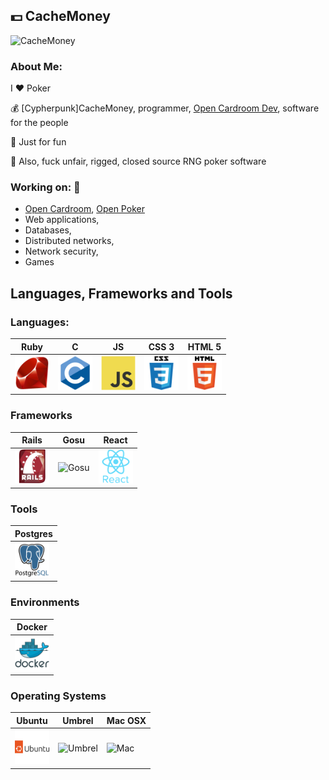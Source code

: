 ## 💵 CacheMoney
<img src="https://github.com/cachemoneycode/cachemoneycode/assets/173974217/0747d335-0d45-4027-ae61-9bbd779e2d46" title="CacheMoney"  alt="CacheMoney" width="200" height="200"/>

### About Me:    
I ♥️ Poker

💰 [Cypherpunk]CacheMoney, programmer, [Open Cardroom Dev](https://github.com/orgs/opencardroom/people), software for the people

🎉 Just for fun

🖕 Also, fuck unfair, rigged, closed source RNG poker software

### Working on: 🚀
- [Open Cardroom](https://github.com/opencardroom), [Open Poker](https://github.com/opencardroom/openpoker)
- Web applications,
- Databases,
- Distributed networks,
- Network security,
- Games

## Languages, Frameworks and Tools 

### Languages:
| Ruby | C | JS | CSS 3 | HTML 5 |
|----------|----------|----------|------|-----|
|  <img src="https://github.com/devicons/devicon/blob/master/icons/ruby/ruby-original.svg" title="Ruby"  alt="Ruby" width="55" height="55"/> |  <img src="https://github.com/devicons/devicon/blob/master/icons/c/c-original.svg" title="C"  alt="C" width="55" height="55"/> |  <img src="https://github.com/devicons/devicon/blob/master/icons/javascript/javascript-original.svg" title="JavaScript" alt="JavaScript" width="55" height="55"/> | <img src="https://github.com/devicons/devicon/blob/master/icons/css3/css3-original-wordmark.svg" title="CSS3" alt="CSS3" width="55" height="55"/> | <img src="https://github.com/devicons/devicon/blob/master/icons/html5/html5-original-wordmark.svg" title="HTML5" alt="HTML5" width="55" height="55"/> | 

### Frameworks
| Rails | Gosu | React |
|----------|----------|-------|
|  <img src="https://github.com/devicons/devicon/blob/master/icons/rails/rails-original-wordmark.svg" title="Rails"  alt="Rails" width="55" height="55"/> |  <img src="https://avatars.githubusercontent.com/u/12500153?s=200&v=4" title="Gosu"  alt="Gosu" width="55" height="55"/> |  <img src="https://github.com/devicons/devicon/blob/master/icons/react/react-original-wordmark.svg" title="React"  alt="React" width="55" height="55"/> |

### Tools

| Postgres | 
|----------|
|  <img src="https://github.com/devicons/devicon/blob/master/icons/postgresql/postgresql-original-wordmark.svg" title="Postgres"  alt="Postgres" width="55" height="55"/> |

### Environments

| Docker |
|----------|
|  <img src="https://github.com/devicons/devicon/blob/master/icons/docker/docker-original-wordmark.svg" title="Docker"  alt="Docker" width="55" height="55"/> |

### Operating Systems

| Ubuntu | Umbrel | Mac OSX
|----------|----------|-------|
|  <img src="https://github.com/devicons/devicon/blob/master/icons/ubuntu/ubuntu-original-wordmark.svg" title="Ubuntu"  alt="Ubuntu" width="55" height="55"/> |  <img src="https://github.com/getumbrel/umbrel/blob/master/packages/ui/public/figma-exports/umbrel-ios.png" title="Umbrel" alt="Umbrel" width="55" height="55"/> |   <img src="https://developer.apple.com/licensing-trademarks/images/mac-logo.svg" title="Mac" alt="Mac" width="55" height="55"/> |  
